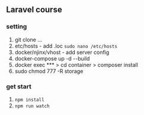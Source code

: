 ## Laravel course

### setting
1) git clone  ... 
2) etc/hosts - add <name>.loc
 ```sudo nano /etc/hosts```
4) docker/njinx/vhost - add server config
5) docker-compose up -d --build
7) docker exec *** > cd container > composer install
8) sudo chmod 777 -R storage 

### get start
1) ``` npm install ```
2) ``` npm run watch ```
